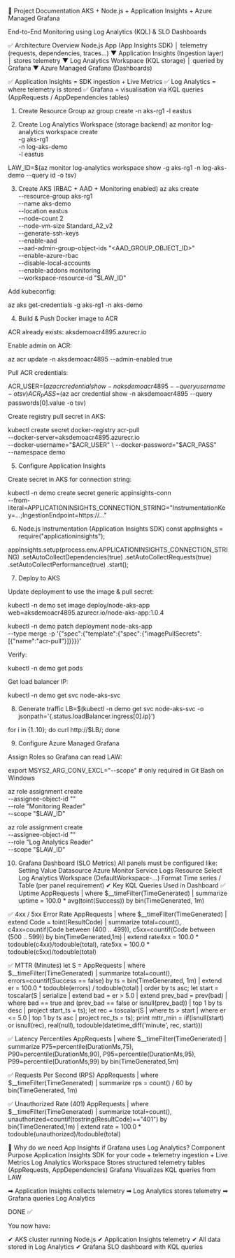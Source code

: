 📘 Project Documentation
AKS + Node.js + Application Insights + Azure Managed Grafana

End-to-End Monitoring using Log Analytics (KQL) & SLO Dashboards

✅ Architecture Overview
Node.js App (App Insights SDK)
        │ telemetry (requests, dependencies, traces…)
        ▼
Application Insights (Ingestion layer)
        │ stores telemetry
        ▼
Log Analytics Workspace (KQL storage)
        │ queried by Grafana
        ▼
Azure Managed Grafana (Dashboards)


✅ Application Insights = SDK ingestion + Live Metrics
✅ Log Analytics = where telemetry is stored
✅ Grafana = visualisation via KQL queries (AppRequests / AppDependencies tables)

1. Create Resource Group
az group create -n aks-rg1 -l eastus

2. Create Log Analytics Workspace (storage backend)
az monitor log-analytics workspace create \
  -g aks-rg1 \
  -n log-aks-demo \
  -l eastus

LAW_ID=$(az monitor log-analytics workspace show -g aks-rg1 -n log-aks-demo --query id -o tsv)

3. Create AKS (RBAC + AAD + Monitoring enabled)
az aks create \
  --resource-group aks-rg1 \
  --name aks-demo \
  --location eastus \
  --node-count 2 \
  --node-vm-size Standard_A2_v2 \
  --generate-ssh-keys \
  --enable-aad \
  --aad-admin-group-object-ids "<AAD_GROUP_OBJECT_ID>" \
  --enable-azure-rbac \
  --disable-local-accounts \
  --enable-addons monitoring \
  --workspace-resource-id "$LAW_ID"


Add kubeconfig:

az aks get-credentials -g aks-rg1 -n aks-demo

4. Build & Push Docker image to ACR

ACR already exists: aksdemoacr4895.azurecr.io

Enable admin on ACR:

az acr update -n aksdemoacr4895 --admin-enabled true


Pull ACR credentials:

ACR_USER=$(az acr credential show -n aksdemoacr4895 --query username -o tsv)
ACR_PASS=$(az acr credential show -n aksdemoacr4895 --query passwords[0].value -o tsv)


Create registry pull secret in AKS:

kubectl create secret docker-registry acr-pull \
  --docker-server=aksdemoacr4895.azurecr.io \
  --docker-username="$ACR_USER" \
  --docker-password="$ACR_PASS" \
  --namespace demo

5. Configure Application Insights

Create secret in AKS for connection string:

kubectl -n demo create secret generic appinsights-conn \
  --from-literal=APPLICATIONINSIGHTS_CONNECTION_STRING="InstrumentationKey=...;IngestionEndpoint=https://..."

6. Node.js Instrumentation (Application Insights SDK)
const appInsights = require("applicationinsights");

appInsights.setup(process.env.APPLICATIONINSIGHTS_CONNECTION_STRING)
  .setAutoCollectDependencies(true)
  .setAutoCollectRequests(true)
  .setAutoCollectPerformance(true)
  .start();

7. Deploy to AKS

Update deployment to use the image & pull secret:

kubectl -n demo set image deploy/node-aks-app \
  web=aksdemoacr4895.azurecr.io/node-aks-app:1.0.4

kubectl -n demo patch deployment node-aks-app \
  --type merge -p '{"spec":{"template":{"spec":{"imagePullSecrets":[{"name":"acr-pull"}]}}}}'


Verify:

kubectl -n demo get pods


Get load balancer IP:

kubectl -n demo get svc node-aks-svc

8. Generate traffic
LB=$(kubectl -n demo get svc node-aks-svc -o jsonpath='{.status.loadBalancer.ingress[0].ip}')

for i in {1..10}; do curl http://$LB/; done

9. Configure Azure Managed Grafana

Assign Roles so Grafana can read LAW:

export MSYS2_ARG_CONV_EXCL="--scope"   # only required in Git Bash on Windows

az role assignment create \
  --assignee-object-id "<Grafana Managed Identity ID>" \
  --role "Monitoring Reader" \
  --scope "$LAW_ID"

az role assignment create \
  --assignee-object-id "<Grafana Managed Identity ID>" \
  --role "Log Analytics Reader" \
  --scope "$LAW_ID"

10. Grafana Dashboard (SLO Metrics)
All panels must be configured like:
Setting	Value
Datasource	Azure Monitor
Service	Logs
Resource	Select Log Analytics Workspace (DefaultWorkspace-...)
Format	Time series / Table (per panel requirement)
✔ Key KQL Queries Used in Dashboard
✅ Uptime
AppRequests
| where $__timeFilter(TimeGenerated)
| summarize uptime = 100.0 * avg(toint(Success)) by bin(TimeGenerated, 1m)

✅ 4xx / 5xx Error Rate
AppRequests
| where $__timeFilter(TimeGenerated)
| extend Code = toint(ResultCode)
| summarize total=count(),
            c4xx=countif(Code between (400 .. 499)),
            c5xx=countif(Code between (500 .. 599))
          by bin(TimeGenerated,1m)
| extend rate4xx = 100.0 * todouble(c4xx)/todouble(total),
         rate5xx = 100.0 * todouble(c5xx)/todouble(total)

✅ MTTR (Minutes)
let S =
    AppRequests
    | where $__timeFilter(TimeGenerated)
    | summarize total=count(), errors=countif(Success == false) by ts = bin(TimeGenerated, 1m)
    | extend er = 100.0 * todouble(errors) / todouble(total)
    | order by ts asc;
let start =
    toscalar(S | serialize | extend bad = er > 5.0 | extend prev_bad = prev(bad)
             | where bad == true and (prev_bad == false or isnull(prev_bad))
             | top 1 by ts desc
             | project start_ts = ts);
let rec =
    toscalar(S | where ts > start | where er <= 5.0 | top 1 by ts asc | project rec_ts = ts);
print mttr_min = iif(isnull(start) or isnull(rec), real(null),
                     todouble(datetime_diff('minute', rec, start)))

✅ Latency Percentiles
AppRequests
| where $__timeFilter(TimeGenerated)
| summarize P75=percentile(DurationMs,75),
            P90=percentile(DurationMs,90),
            P95=percentile(DurationMs,95),
            P99=percentile(DurationMs,99)
          by bin(TimeGenerated,5m)

✅ Requests Per Second (RPS)
AppRequests
| where $__timeFilter(TimeGenerated)
| summarize rps = count() / 60 by bin(TimeGenerated, 1m)

✅ Unauthorized Rate (401)
AppRequests
| where $__timeFilter(TimeGenerated)
| summarize total=count(), unauthorized=countif(tostring(ResultCode)=="401") by bin(TimeGenerated,1m)
| extend rate = 100.0 * todouble(unauthorized)/todouble(total)

📌 Why do we need App Insights if Grafana uses Log Analytics?
Component	Purpose
Application Insights	SDK for your code + telemetry ingestion + Live Metrics
Log Analytics Workspace	Stores structured telemetry tables (AppRequests, AppDependencies)
Grafana	Visualizes KQL queries from LAW

➡ Application Insights collects telemetry
➡ Log Analytics stores telemetry
➡ Grafana queries Log Analytics

DONE ✅

You now have:

✔ AKS cluster running Node.js
✔ Application Insights telemetry
✔ All data stored in Log Analytics
✔ Grafana SLO dashboard with KQL queries
